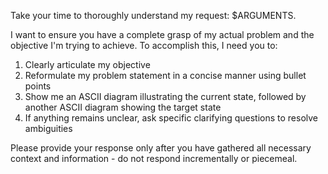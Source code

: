 Take your time to thoroughly understand my request: $ARGUMENTS.

I want to ensure you have a complete grasp of my actual problem and the objective I'm trying to achieve. To accomplish this, I need you to:

1. Clearly articulate my objective
2. Reformulate my problem statement in a concise manner using bullet points
3. Show me an ASCII diagram illustrating the current state, followed by another ASCII diagram showing the target state
4. If anything remains unclear, ask specific clarifying questions to resolve ambiguities

Please provide your response only after you have gathered all necessary context and information - do not respond incrementally or piecemeal.